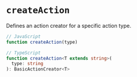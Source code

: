# `createAction`

Defines an action creator for a specific action type.

```js
// JavaScript
function createAction(type)
```

```ts
// TypeScript
function createAction<T extends string>(
  type: string
): BasicActionCreator<T>
```
